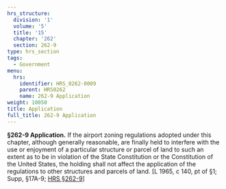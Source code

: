 ```yaml
---
hrs_structure:
  division: '1'
  volume: '5'
  title: '15'
  chapter: '262'
  section: 262-9
type: hrs_section
tags:
  - Government
menu:
  hrs:
    identifier: HRS_0262-0009
    parent: HRS0262
    name: 262-9 Application
weight: 10050
title: Application
full_title: 262-9 Application
---
```

**§262-9 Application.** If the airport zoning regulations adopted under this chapter, although generally reasonable, are finally held to interfere with the use or enjoyment of a particular structure or parcel of land to such an extent as to be in violation of the State Constitution or the Constitution of the United States, the holding shall not affect the application of the regulations to other structures and parcels of land. [L 1965, c 140, pt of §1; Supp, §17A-9; [HRS §262-9](/title-15/chapter-262/section-262-9/)]